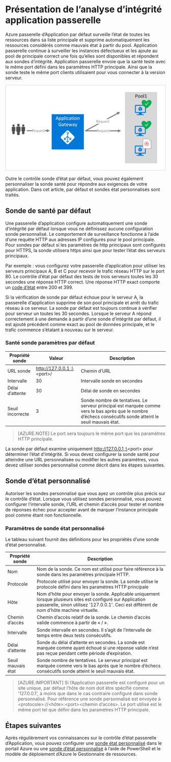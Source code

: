 

<properties
   pageTitle="Contrôler présentation Azure Application passerelle le bon fonctionnement | Microsoft Azure"
   description="En savoir plus sur les fonctionnalités de contrôle de passerelle d’Application Azure"
   services="application-gateway"
   documentationCenter="na"
   authors="georgewallace"
   manager="carmonm"
   editor=""
   tags="azure-resource-manager"
/>
<tags  
   ms.service="application-gateway"
   ms.devlang="na"
   ms.topic="article"
   ms.tgt_pltfrm="na"
   ms.workload="infrastructure-services"
   ms.date="10/25/2016"
   ms.author="gwallace" />

# <a name="application-gateway-health-monitoring-overview"></a>Présentation de l’analyse d’intégrité application passerelle

Azure passerelle d’Application par défaut surveille l’état de toutes les ressources dans sa liste principale et supprime automatiquement les ressources considérés comme mauvais état à partir du pool. Application passerelle continue à surveiller les instances défectueux et les ajoute au pool de principale correct une fois qu’elles sont disponibles et répondent aux sondes d’intégrité. Application passerelle envoie que la santé teste avec le même port défini dans les paramètres HTTP principale. Ainsi que la sonde teste le même port clients utilisaient pour vous connecter à la version serveur.

![exemple de sonde application passerelle][1]

Outre le contrôle sonde d’état par défaut, vous pouvez également personnaliser la sonde santé pour répondre aux exigences de votre application. Dans cet article, par défaut et sondes état personnalisés sont traités.

## <a name="default-health-probe"></a>Sonde de santé par défaut

Une passerelle d’application configure automatiquement une sonde d’intégrité par défaut lorsque vous ne définissez aucune configuration sonde personnalisé. Le comportement de surveillance fonctionne à l’aide d’une requête HTTP aux adresses IP configurés pour le pool principale. Pour sondes par défaut si les paramètres de http principaux sont configurés pour HTTPS, la sonde utilisera https ainsi que pour tester l’état des serveurs principaux.

Par exemple : vous configurez votre passerelle d’application pour utiliser les serveurs principaux A, B et C pour recevoir le trafic réseau HTTP sur le port 80. Le contrôle d’état par défaut des tests de trois serveurs toutes les 30 secondes une réponse HTTP correct. Une réponse HTTP exact comporte un [code d’état](https://msdn.microsoft.com/library/aa287675.aspx) entre 200 et 399.

Si la vérification de sonde par défaut échoue pour le serveur A, la passerelle d’application supprime de son pool principale et arrêt du trafic réseau à ce serveur. La sonde par défaut est toujours continue à vérifier pour serveur un toutes les 30 secondes. Lorsque le serveur A répond correctement à une demande à partir d’une sonde d’intégrité par défaut, il est ajouté précédent comme exact au pool de données principale, et le trafic commence s’étalant à nouveau sur le serveur.

### <a name="default-health-probe-settings"></a>Santé sonde paramètres par défaut

|Propriété sonde | Valeur | Description|
|---|---|---|
| URL sonde| http://127.0.0.1 :\<port\>/ | Chemin d’URL |
| Intervalle | 30 | Intervalle sonde en secondes |
| Délai d’attente  | 30 | Délai de sonde en secondes |
| Seuil incorrecte | 3 | Sonde nombre de tentatives. Le serveur principal est marquée comme vers le bas après que le nombre d’échecs consécutifs sonde atteint le seuil mauvais état. |

> [AZURE.NOTE] Le port sera toujours le même port que les paramètres HTTP principale.

La sonde par défaut examine uniquement http://127.0.0.1 :\<port\> pour déterminer l’état d’intégrité. Si vous devez configurer la sonde santé pour atteindre une URL personnalisée ou modifier les autres paramètres, vous devez utiliser sondes personnalisé comme décrit dans les étapes suivantes.

## <a name="custom-health-probe"></a>Sonde d’état personnalisé

Autoriser les sondes personnalisé que vous ayez un contrôle plus précis sur le contrôle d’état. Lorsque vous utilisez sondes personnalisé, vous pouvez configurer l’intervalle sonde, l’URL et chemin d’accès pour tester et nombre de réponses échec pour accepter avant de marquer l’instance principale pool comme étant non fonctionnelle.

### <a name="custom-health-probe-settings"></a>Paramètres de sonde état personnalisé

Le tableau suivant fournit des définitions pour les propriétés d’une sonde d’état personnalisé.

|Propriété sonde| Description|
|---|---|
| Nom | Nom de la sonde. Ce nom est utilisé pour faire référence à la sonde dans les paramètres principale HTTP. |
| Protocole | Protocole utilisé pour envoyer la sonde. La sonde utilise le protocole défini dans les paramètres HTTP principale |
| Hôte |  Nom d’hôte pour envoyer la sonde. Applicable uniquement lorsque plusieurs sites est configuré sur Application passerelle, sinon utilisez '127.0.0.1'. Ceci est différent de nom d’hôte machine virtuelle. |
| Chemin d’accès | Chemin d’accès relatif de la sonde. Le chemin d’accès valide commence à partir de « / ». |
| Intervalle | Sonde intervalle en secondes. Il s’agit de l’intervalle de temps entre deux tests consécutifs.|
| Délai d’attente | Sonde du délai d’attente en secondes. La sonde est marquée comme ayant échoué si une réponse valide n’est pas reçue pendant cette période d’expiration. |
| Seuil mauvais état | Sonde nombre de tentatives. Le serveur principal est marquée comme vers le bas après que le nombre d’échecs consécutifs sonde atteint le seuil mauvais état. |

> [AZURE.IMPORTANT] Si l’Application passerelle est configuré pour un site unique, par défaut l’hôte de nom doit être spécifié comme '127.0.0.1', à moins que dans le cas contraire configuré dans sonde personnalisé.
Pour référence une sonde personnalisé est envoyée à \<protocole\>://\<hôte\>:\<port\>\<chemin d’accès\>. Le port utilisé est le même port tel que défini dans les paramètres HTTP principale.

## <a name="next-steps"></a>Étapes suivantes

Après régulièrement vos connaissances sur le contrôle d’état passerelle d’Application, vous pouvez configurer une [sonde état personnalisé](application-gateway-create-probe-portal.md) dans le portail Azure ou une [sonde d’état personnalisé](application-gateway-create-probe-ps.md) à l’aide de PowerShell et le modèle de déploiement d’Azure le Gestionnaire de ressources.

[1]: ./media/application-gateway-probe-overview/appgatewayprobe.png